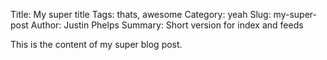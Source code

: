 Title: My super title
Tags: thats, awesome
Category: yeah
Slug: my-super-post
Author: Justin Phelps
Summary: Short version for index and feeds

This is the content of my super blog post.

